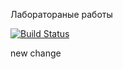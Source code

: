 Лаборатораные работы

[![Build Status](https://travis-ci.org/Varvara911/381706-2_gavriushova_labs.svg?branch=all_labs)](https://travis-ci.org/Varvara911/381706-2_gavriushova_labs)

new change
